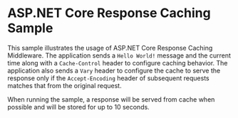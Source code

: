 ASP.NET Core Response Caching Sample
====================================

This sample illustrates the usage of ASP.NET Core Response Caching Middleware. The application sends a `Hello World!` message and the current time along with a `Cache-Control` header to configure caching behavior. The application also sends a `Vary` header to configure the cache to serve the response only if the `Accept-Encoding` header of subsequent requests matches that from the original request.

When running the sample, a response will be served from cache when possible and will be stored for up to 10 seconds.
